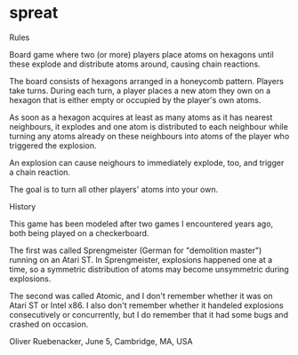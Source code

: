 spreat
======

Rules

Board game where two (or more) players place atoms on hexagons until these 
explode and distribute atoms around, causing chain reactions.

The board consists of hexagons arranged in a honeycomb pattern. Players take 
turns. During each turn, a player places a new atom they own on a 
hexagon that is either empty or occupied by the player's own atoms. 

As soon as a hexagon acquires at least as many atoms as it has nearest 
neighbours, it explodes and one atom is distributed to each neighbour while 
turning any atoms already on these neighbours into atoms of the player who 
triggered the explosion. 

An explosion can cause neighours to immediately explode, too, and trigger a 
chain reaction.

The goal is to turn all other players' atoms into your own.

History

This game has been modeled after two games I encountered years ago, both 
being played on a checkerboard.

The first was called Sprengmeister (German for "demolition master") running 
on an Atari ST. In Sprengmeister, explosions happened one at a time, so 
a symmetric distribution of atoms may become unsymmetric during explosions.

The second was called Atomic, and I don't remember whether it was on Atari ST 
or Intel x86. I also don't remember whether it handeled explosions 
consecutively or concurrently, but I do remember that it had some bugs 
and crashed on occasion.

Oliver Ruebenacker, June 5, Cambridge, MA, USA


